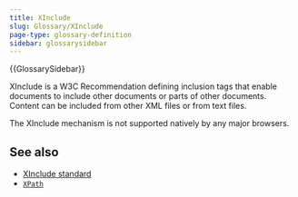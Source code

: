 ```yaml
---
title: XInclude
slug: Glossary/XInclude
page-type: glossary-definition
sidebar: glossarysidebar
---
```


{{GlossarySidebar}}

XInclude is a W3C Recommendation defining inclusion tags that enable documents to include other documents or parts of other documents. Content can be included from other XML files or from text files.

The XInclude mechanism is not supported natively by any major browsers.

## See also

- [XInclude standard](https://www.w3.org/TR/xinclude-11/)
- [`XPath`](/en-US/docs/Web/XPath)
